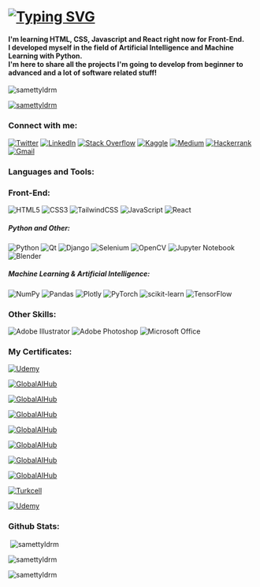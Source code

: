 <h1 align="left"><a href="https://git.io/typing-svg"><img src="https://readme-typing-svg.herokuapp.com?lines=Hi+👋,+I'm+Samet!;I'm+a+Front-End Developer." alt="Typing SVG" /></a></h1>

<h4 align="left">I'm learning HTML, CSS, Javascript and React right now for Front-End. <br> I developed myself in the field of Artificial Intelligence and Machine Learning with Python.
<br>I'm here to share all the projects I'm going to develop from beginner to advanced and a lot of software related stuff!</h4>

<p align="left"> <img src="https://komarev.com/ghpvc/?username=samettyldrm&label=Profile%20views&color=0e75b6&style=flat" alt="samettyldrm" /> </p>

<p align="left"> <a href="https://github.com/ryo-ma/github-profile-trophy"><img src="https://github-profile-trophy.vercel.app/?username=samettyldrm" alt="samettyldrm" /></a> </p>

<h3 align="left">Connect with me:</h3>

[![Twitter](https://img.shields.io/badge/Twitter-%231DA1F2.svg?style=for-the-badge&logo=Twitter&logoColor=white)](https://twitter.com/baskomiserbaki)
[![LinkedIn](https://img.shields.io/badge/linkedin-%230077B5.svg?style=for-the-badge&logo=linkedin&logoColor=white)](https://www.linkedin.com/in/samettyldrm)
[![Stack Overflow](https://img.shields.io/badge/-Stackoverflow-FE7A16?style=for-the-badge&logo=stack-overflow&logoColor=white)](https://stackoverflow.com/users/19316591/samet-y%c4%b1ld%c4%b1r%c4%b1m)
[![Kaggle](https://img.shields.io/badge/Kaggle-035a7d?style=for-the-badge&logo=kaggle&logoColor=white)](https://kaggle.com/samettyldrm)
[![Medium](https://img.shields.io/badge/Medium-12100E?style=for-the-badge&logo=medium&logoColor=white)](https://medium.com/@samettyldrm)
[![Hackerrank](https://img.shields.io/badge/-Hackerrank-2EC866?style=for-the-badge&logo=HackerRank&logoColor=white)](https://www.hackerrank.com/samettyldrm)
[![Gmail](https://img.shields.io/badge/Gmail-D14836?style=for-the-badge&logo=gmail&logoColor=white)](mailto:smtyldrm32@gmail.com)

<h3 align="left">Languages and Tools:</h3>
<h3 align="left">Front-End:</h3>

![HTML5](https://img.shields.io/badge/html5-%23E34F26.svg?style=for-the-badge&logo=html5&logoColor=white)
![CSS3](https://img.shields.io/badge/css3-%231572B6.svg?style=for-the-badge&logo=css3&logoColor=white)
![TailwindCSS](https://img.shields.io/badge/tailwindcss-%2338B2AC.svg?style=for-the-badge&logo=tailwind-css&logoColor=white)
![JavaScript](https://img.shields.io/badge/javascript-%23323330.svg?style=for-the-badge&logo=javascript&logoColor=%23F7DF1E)
![React](https://img.shields.io/badge/react-%2320232a.svg?style=for-the-badge&logo=react&logoColor=%2361DAFB)



<h5 align="left"><i>Python and Other:</i></h4>

![Python](https://img.shields.io/badge/python-3670A0?style=for-the-badge&logo=python&logoColor=ffdd54)
![Qt](https://img.shields.io/badge/Qt-%23217346.svg?style=for-the-badge&logo=Qt&logoColor=white)
![Django](https://img.shields.io/badge/django-%23092E20.svg?style=for-the-badge&logo=django&logoColor=white)
![Selenium](https://img.shields.io/badge/-selenium-%43B02A?style=for-the-badge&logo=selenium&logoColor=white)
![OpenCV](https://img.shields.io/badge/opencv-%23white.svg?style=for-the-badge&logo=opencv&logoColor=white)
![Jupyter Notebook](https://img.shields.io/badge/jupyter-%23FA0F00.svg?style=for-the-badge&logo=jupyter&logoColor=white)
![Blender](https://img.shields.io/badge/blender-%23F5792A.svg?style=for-the-badge&logo=blender&logoColor=white)

<h5 align="left"><i>Machine Learning & Artificial Intelligence:</i></h4>

![NumPy](https://img.shields.io/badge/numpy-%23013243.svg?style=for-the-badge&logo=numpy&logoColor=white)
![Pandas](https://img.shields.io/badge/pandas-%23150458.svg?style=for-the-badge&logo=pandas&logoColor=white)
![Plotly](https://img.shields.io/badge/Plotly-%233F4F75.svg?style=for-the-badge&logo=plotly&logoColor=white)
![PyTorch](https://img.shields.io/badge/PyTorch-%23EE4C2C.svg?style=for-the-badge&logo=PyTorch&logoColor=white)
![scikit-learn](https://img.shields.io/badge/scikit--learn-%23F7931E.svg?style=for-the-badge&logo=scikit-learn&logoColor=white)
![TensorFlow](https://img.shields.io/badge/TensorFlow-%23FF6F00.svg?style=for-the-badge&logo=TensorFlow&logoColor=white)

<h3 align="left">Other Skills:</h3>

![Adobe Illustrator](https://img.shields.io/badge/adobe%20illustrator-%23FF9A00.svg?style=for-the-badge&logo=adobe%20illustrator&logoColor=white)
![Adobe Photoshop](https://img.shields.io/badge/adobe%20photoshop-%2331A8FF.svg?style=for-the-badge&logo=adobe%20photoshop&logoColor=white)
![Microsoft Office](https://img.shields.io/badge/Microsoft_Office-D83B01?style=for-the-badge&logo=microsoft-office&logoColor=white)

<h3 align="left">My Certificates:</h3>

[![Udemy](https://img.shields.io/badge/Udemy-50%2B%20Saat%20T%C3%BCm%20Y%C3%B6nleriyle%20Python%203%20Programlama%20(2022)-yellowgreen)](https://www.udemy.com/certificate/UC-0164a592-9548-466b-a549-576d393353ab/)

[![GlobalAIHub](https://img.shields.io/badge/Global%20AI%20Hub-AI%20Summer%20Camp%20Participant-red)](https://globalaihub.com/certificate-share/eyJ1c2VyLWlkIjoxMzIzNDMsImNvdXJzZS1pZCI6MTE1NTExLCJjZXJ0LWlkIjoiMTE1NTQzIn0=)

[![GlobalAIHub](https://img.shields.io/badge/Global%20AI%20Hub-Mentor%20at%20KOÇ%20Holding%20Deep%20Learning%20Bootcamp-red)](https://globalaihub.com/certificate-share/eyJ1c2VyLWlkIjoxMzIzNDMsImNvdXJzZS1pZCI6MTE1NTExLCJjZXJ0LWlkIjoiMTE1NTQzIn0=)

[![GlobalAIHub](https://img.shields.io/badge/Global%20AI%20Hub-Yapay%20Zekaya%20%C4%B0lk%20Ad%C4%B1m-blue)](https://globalaihub.com/verify/?certificate=eyJ1c2VyLWlkIjoxMzIzNDMsImNvdXJzZS1pZCI6NTkyMDUsImNlcnQtaWQiOiI3MzA2NSJ9)

[![GlobalAIHub](https://img.shields.io/badge/Global%20AI%20Hub-Python%20for%20Machine%20Learning-blue)](https://globalaihub.com/verify/?certificate=eyJ1c2VyLWlkIjoxMzIzNDMsImNvdXJzZS1pZCI6MTEyODY0LCJjZXJ0LWlkIjoiMTEzMjYzIn0=)

[![GlobalAIHub](https://img.shields.io/badge/Global%20AI%20Hub-Makine%20Öğrenmesine%20Giriş-blue)](https://globalaihub.com/verify/?ref=product&certificate=eyJ1c2VyLWlkIjoxMzIzNDMsImNvdXJzZS1pZCI6NzY1ODUsImNlcnQtaWQiOiI3NjgzOCJ9)

[![GlobalAIHub](https://img.shields.io/badge/Global%20AI%20Hub-Introduction%20to%20Machine%20Learning-blue)](https://globalaihub.com/verify/?certificate=eyJ1c2VyLWlkIjoxMzIzNDMsImNvdXJzZS1pZCI6MTE0NDY1LCJjZXJ0LWlkIjoiMTE0Njk3In0=)

[![GlobalAIHub](https://img.shields.io/badge/Global%20AI%20Hub-Introduction%20to%20Python-blue)](https://globalaihub.com/verify/?certificate=eyJ1c2VyLWlkIjoxMzIzNDMsImNvdXJzZS1pZCI6MTEwNTQ4LCJjZXJ0LWlkIjoiMTEwODkxIn0=)

[![Turkcell](https://img.shields.io/badge/Turkcell%20Gelece%C4%9Fi%20Yazanlar-Makine%20%C3%96%C4%9Frenmesi%20101to%20Machine%20Learning-orange)](https://gelecegiyazanlar.turkcell.com.tr/kisi/belge/sametyldrm/Makine%20%C3%96%C4%9Frenmesi/101)

[![Udemy](https://img.shields.io/badge/Udemy-Python%3A%20Yapay%20Zeka%20ve%20Veri%20Bilimi%20i%C3%A7in%20Python%20Programlama-yellowgreen)](https://www.udemy.com/certificate/UC-b71ee0c3-0e74-4038-acc0-f805e550a993/)


<h3 align="left">Github Stats:</h3>

<p>&nbsp;<img align="center" src="https://github-readme-stats.vercel.app/api?username=samettyldrm&show_icons=true&theme=dark&locale=en" alt="samettyldrm" /></p>
<p><img align="center" src="https://github-readme-streak-stats.herokuapp.com/?user=samettyldrm&theme=dark" alt="samettyldrm" /></p>
<p><img align="left" src="https://github-readme-stats.vercel.app/api/top-langs?username=samettyldrm&theme=dark&show_icons=true&locale=en&layout=compact" alt="samettyldrm" /></p>  



